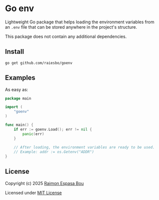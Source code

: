 # Go env

Lightweight Go package that helps loading the environment variables from an `.env` file that can be stored anywhere in
the project's structure.

This package does not contain any additional dependencies.

## Install

```shell
go get github.com/raiesbo/goenv
```

## Examples

As easy as:

```go
package main

import (
	"goenv"
)

func main() {
    if err := goenv.Load(); err != nil {
        panic(err)
    }
    
    // After loading, the environment variables are ready to be used. 
    // Example: addr := os.Getenv("ADDR")
}
```

## License
Copyright (c) 2025 [Raimon Espasa Bou](https://github.com/raiesbo) 

Licensed under [MIT License](./LICENSE)
